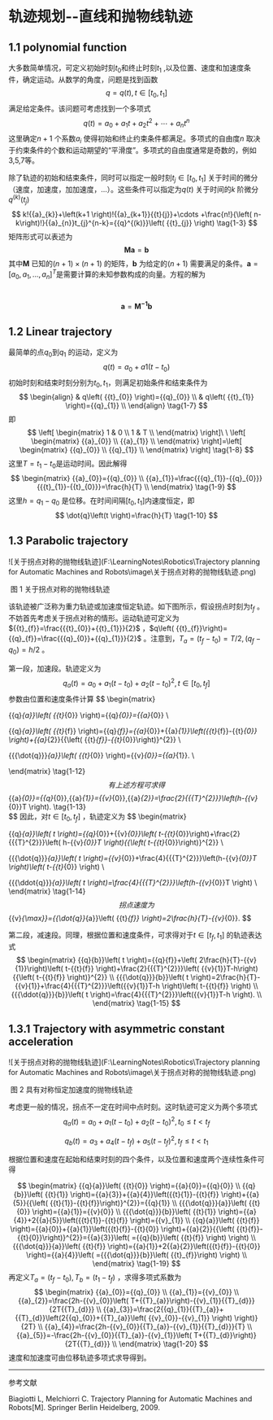 # 轨迹规划--直线和抛物线轨迹

## 1.1  polynomial function

大多数简单情况，可定义初始时刻${{t}_{0}}$和终止时刻${{t}_{1}}$ ,以及位置、速度和加速度条件，确定运动。从数学的角度，问题是找到函数
$$
q=q\left(t \right),t\in \left[ {{t}_{0}},{{t}_{1}} \right]
 \tag{1-1}
$$
满足给定条件。该问题可考虑找到一个多项式
$$
q\left(t \right)={{a}_{0}}+{{a}_{1}}t+{{a}_{2}}{{t}^{2}}+\cdots +{{a}_{n}}{{t}^{n}}
 \tag{1-2}
$$
这里确定$n+1$ 个系数${{a}_{i}}$ 使得初始和终止约束条件都满足。多项式的自由度$n$ 取决于约束条件的个数和运动期望的“平滑度”。多项式的自由度通常是奇数的，例如3,5,7等。

除了轨迹的初始和结束条件，同时可以指定一般时刻${{t}_{j}}\in \left[ {{t}_{0}},{{t}_{1}} \right]$ 关于时间的微分（速度，加速度，加加速度，...）。这些条件可以指定为$q\left( t \right)$ 关于时间的$k$ 阶微分${{q}^{\left( k \right)}}\left({{t}_{j}} \right)$ 
$$
k!{{a}_{k}}+\left(k+1 \right)!{{a}_{k+1}}{{t}{j}}+\cdots +\frac{n!}{\left( n-k\right)!}{{a}_{n}}t_{j}^{n-k}={{q}^{(k)}}\left( {{t}_{j}} \right)
\tag{1-3}
$$
矩阵形式可以表述为
$$
\mathbf{Ma}=\mathbf{b}
 \tag{1-4}
$$
其中$\mathbf{M}$ 已知的$\left( n+1 \right)\times \left( n+1 \right)$ 的矩阵，$\mathbf{b}$ 为给定的$\left( n+1 \right)$ 需要满足的条件。$\mathbf{a}={{\left[ {{a}_{0}},{{a}_{1}},...,{{a}_{n}} \right]}^{T}}$是需要计算的未知参数构成的向量。方程的解为

​     $$\mathbf{a}={{\mathbf{M}}^{\mathbf{-1}}}\mathbf{b}\tag{1-5}$$



## 1.2  Linear trajectory

最简单的点${{q}_{0}}$到${{q}_{1}}$ 的运动，定义为
$$
q\left(t \right)={{a}_{0}}+{{a}{1}}\left( t-{{t}_{0}} \right)
\tag{1-6}
$$
初始时刻和结束时刻分别为${{t}_{0}},{{t}_{1}}$，则满足初始条件和结束条件为
$$
 \begin{align}
  & q\left( {{t}_{0}} \right)={{q}_{0}} \\ 
 & q\left( {{t}_{1}} \right)={{q}_{1}} \\ 
\end{align} 
\tag{1-7}
$$
即
$$
\left[ \begin{matrix}
   1 & 0  \\
   1 & T  \\
\end{matrix} \right]\ \ \left[ \begin{matrix}
   {{a}_{0}}  \\
   {{a}_{1}}  \\
\end{matrix} \right]=\left[ \begin{matrix}
   {{q}_{0}}  \\
   {{q}_{1}}  \\
\end{matrix} \right]
\tag{1-8}
$$
这里$T={{t}_{1}}-{{t}_{0}}$是运动时间。因此解得
$$
\begin{matrix}
   {{a}_{0}}={{q}_{0}}  \\
   {{a}_{1}}=\frac{{{q}_{1}}-{{q}_{0}}}{{{t}_{1}}-{{t}_{0}}}=\frac{h}{T}  \\
\end{matrix} 
\tag{1-9}
$$
这里$h={{q}_{1}}-{{q}_{0}}$ 是位移。在时间间隔$\left[{{t}_{0}},{{t}_{1}} \right]$内速度恒定，即
$$
\dot{q}\left(t \right)=\frac{h}{T}
\tag{1-10}
$$

## 1.3  Parabolic trajectory

![关于拐点对称的抛物线轨迹](F:\LearningNotes\Robotics\Trajectory planning for Automatic Machines and Robots\image\关于拐点对称的抛物线轨迹.png)

​                                                                                               图 1 关于拐点对称的抛物线轨迹

该轨迹被广泛称为重力轨迹或加速度恒定轨迹。如下图所示，假设拐点时刻为${{t}_{f}}$ 。不妨首先考虑关于拐点对称的情形。运动轨迹可定义为${{t}_{f}}=\frac{{{t}_{0}}+{{t}_{1}}}{2}$ ，$q\left( {{t}_{f}}\right)={{q}_{f}}=\frac{{{q}_{0}}+{{q}_{1}}}{2}$ 。注意到，${{T}_{a}}=\left( {{t}_{f}}-{{t}_{0}} \right)=T/2,\left({{q}_{f}}-{{q}_{0}} \right)=h/2$ 。

第一段，加速段。轨迹定义为
$$
{{q}_{a}}\left(t \right)={{a}_{0}}+{{a}_{1}}\left( t-{{t}_{0}} \right)+{{a}_{2}}{{\left(t-{{t}_{0}} \right)}^{2}},t\in \left[ {{t}_{0}},{{t}_{f}} \right]
\tag{1-11}
$$
参数由位置和速度条件计算
$$
   \begin{matrix}

  {{q}_{a}}\left( {{t}_{0}} \right)={{q}_{0}}={{a}_{0}}  \\

  {{q}_{a}}\left( {{t}_{f}} \right)={{q}_{f}}={{a}_{0}}+{{a}_{1}}\left({{t}_{f}}-{{t}_{0}} \right)+{{a}_{2}}{{\left( {{t}_{f}}-{{t}_{0}}\right)}^{2}}  \\

  {{{\dot{q}}}_{a}}\left( {{t}_{0}} \right)={{v}_{0}}={{a}_{1}}.  \\

\end{matrix} 
\tag{1-12}
$$
有上述方程可求得
$$
{{a}_{0}}={{q}_{0}},{{a}_{1}}={{v}_{0}},{{a}_{2}}=\frac{2}{{{T}^{2}}}\left(h-{{v}_{0}}T \right).
\tag{1-13}                    
$$
因此，对$t\in \left[{{t}_{0}},{{t}_{f}} \right]$ ，轨迹定义为
$$
\begin{matrix}

  {{q}_{a}}\left( t \right)={{q}_{0}}+{{v}_{0}}\left( t-{{t}_{0}}\right)+\frac{2}{{{T}^{2}}}\left( h-{{v}_{0}}T \right){{\left( t-{{t}_{0}}\right)}^{2}}  \\

  {{{\dot{q}}}_{a}}\left( t \right)={{v}_{0}}+\frac{4}{{{T}^{2}}}\left(h-{{v}_{0}}T \right)\left( t-{{t}_{0}} \right) \\

  {{{\ddot{q}}}_{a}}\left( t \right)=\frac{4}{{{T}^{2}}}\left(h-{{v}_{0}}T \right)  \\
\end{matrix} 
\tag{1-14}
$$
拐点速度为
$$
{{v}_{\max}}={{\dot{q}}_{a}}\left( {{t}_{f}} \right)=2\frac{h}{T}-{{v}_{0}}.
$$

第二段，减速段。同理，根据位置和速度条件，可求得对于$t\in \left[ {{t}_{f}},{{t}_{1}} \right]$ 的轨迹表达式
$$
\begin{matrix}
  {{q}{b}}\left( t \right)={{q}{f}}+\left( 2\frac{h}{T}-{{v}{1}}\right)\left( t-{{t}{f}} \right)+\frac{2}{{{T}^{2}}}\left( {{v}{1}}T-h\right){{\left( t-{{t}{f}} \right)}^{2}} \\
  {{{\dot{q}}}{b}}\left( t \right)=2\frac{h}{T}-{{v}{1}}+\frac{4}{{{T}^{2}}}\left({{v}{1}}T-h \right)\left( t-{{t}{f}} \right) \\
  {{{\ddot{q}}}{b}}\left( t \right)=\frac{4}{{{T}^{2}}}\left({{v}{1}}T-h \right).  \\
\end{matrix} 
\tag{1-15}
$$

## 1.3.1 Trajectory with asymmetric constant acceleration

![关于拐点对称的抛物线轨迹](F:\LearningNotes\Robotics\Trajectory planning for Automatic Machines and Robots\image\关于拐点对称的抛物线轨迹.png)

​                                                                                 图 2 具有对称恒定加速度的抛物线轨迹

考虑更一般的情况，拐点不一定在时间中点时刻。这时轨迹可定义为两个多项式
$$
{{q}_{a}}\left(t \right)={{a}_{0}}+{{a}_{1}}\left( t-{{t}_{0}} \right)+{{a}_{2}}{{\left(t-{{t}_{0}} \right)}^{2}},{{t}_{0}}\le t<{{t}_{f}}
\tag{1-17}
$$

$$
{{q}_{b}}\left(t \right)={{a}_{3}}+{{a}_{4}}\left( t-{{t}_{f}} \right)+{{a}_{5}}{{\left(t-{{t}_{f}} \right)}^{2}},{{t}_{f}}\le t<{{t}_{1}}
\tag{1-18}   
$$

根据位置和速度在起始和结束时刻的四个条件，以及位置和速度两个连续性条件可得

$$
\begin{matrix}
  {{q}{a}}\left( {{t}{0}} \right)={{a}{0}}={{q}{0}}  \\
  {{q}{b}}\left( {{t}{1}} \right)={{a}{3}}+{{a}{4}}\left({{t}{1}}-{{t}{f}} \right)+{{a}{5}}{{\left( {{t}{1}}-{{t}{f}}\right)}^{2}}={{q}{1}}  \\
  {{{\dot{q}}}{a}}\left( {{t}{0}} \right)={{a}{1}}={{v}{0}}  \\
  {{{\dot{q}}}{b}}\left( {{t}{1}} \right)={{a}{4}}+2{{a}{5}}\left({{t}{1}}-{{t}{f}} \right)={{v}_{1}}  \\
  {{q}{a}}\left( {{t}{f}} \right)={{a}{0}}+{{a}{1}}\left({{t}{f}}-{{t}{0}} \right)+{{a}{2}}{{\left( {{t}{f}}-{{t}{0}}\right)}^{2}}={{a}{3}}\left( ={{q}{b}}\left( {{t}{f}} \right) \right)  \\
  {{{\dot{q}}}{a}}\left( {{t}{f}} \right)={{a}{1}}+2{{a}{2}}\left({{t}{f}}-{{t}{0}} \right)={{a}{4}}\left( ={{{\dot{q}}}{b}}\left( {{t}_{f}}\right) \right)  \\
\end{matrix} 
\tag{1-19}
$$
再定义${{T}_{a}}=\left({{t}_{f}}-{{t}_{0}} \right),{{T}_{b}}=\left( {{t}_{1}}-{{t}_{f}} \right)$ ，求得多项式系数为
$$
\begin{matrix}
  {{a}_{0}}={{q}_{0}}  \\
  {{a}_{1}}={{v}_{0}}  \\
  {{a}_{2}}=\frac{2h-{{v}_{0}}\left( T+{{T}_{a}}\right)-{{v}_{1}}{{T}_{d}}}{2T{{T}_{d}}} \\
  {{a}_{3}}=\frac{2{{q}_{1}}{{T}_{a}}+{{T}_{d}}\left(2{{q}_{0}}+{{T}_{a}}\left( {{v}_{0}}-{{v}_{1}} \right) \right)}{2T}  \\
  {{a}_{4}}=\frac{2h-{{v}_{0}}{{T}_{a}}-{{v}_{1}}{{T}_{d}}}{T}  \\
  {{a}_{5}}=-\frac{2h-{{v}_{0}}{{T}_{a}}-{{v}_{1}}\left( T+{{T}_{d}}\right)}{2T{{T}_{d}}}  \\
\end{matrix} 
\tag{1-20}
$$
速度和加速度可由位移轨迹多项式求导得到。

-----

参考文献

Biagiotti L, Melchiorri C. Trajectory Planning for Automatic Machines and Robots[M]. Springer Berlin Heidelberg, 2009.